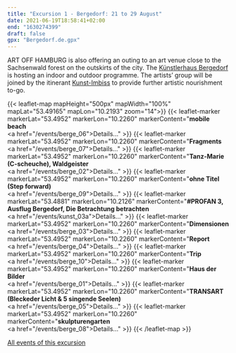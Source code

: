```yaml
---
title: "Excursion 1 - Bergedorf: 21 to 29 August"
date: 2021-06-19T18:58:41+02:00
end: "1630274399"
draft: false
gpx: "Bergedorf.de.gpx"
---
```


ART OFF HAMBURG is also offering an outing to an art venue close to the Sachsenwald forest on the outskirts of the city. The [Künstlerhaus Bergedorf](/places/k_nstler_innenhaus_bergedorf/) is hosting an indoor and outdoor programme. The 
artists’ group will be joined by the itinerant [Kunst-Imbiss](/places/kunst-imbiss/) to provide further artistic nourishment to-go.

{{< leaflet-map mapHeight="500px" mapWidth="100%" mapLat="53.49165" mapLon="10.2193" zoom="14">}}
    {{< leaflet-marker markerLat="53.4952" markerLon="10.2260" markerContent="<b>mobile beach</b><br><a href=\"/events/berge_06\">Details...</a>" >}}
    {{< leaflet-marker markerLat="53.4952" markerLon="10.2260" markerContent="<b>Fragments</b><br><a href=\"/events/berge_07\">Details...</a>" >}}
    {{< leaflet-marker markerLat="53.4952" markerLon="10.2260" markerContent="<b>Tanz-Marie (C-scheuche), Waldgeister</b><br><a href=\"/events/berge_02\">Details...</a>" >}}
    {{< leaflet-marker markerLat="53.4952" markerLon="10.2260" markerContent="<b>ohne Titel (Step forward)</b><br><a href=\"/events/berge_09\">Details...</a>" >}}
    {{< leaflet-marker markerLat="53.4881" markerLon="10.2126" markerContent="<b>#PROFAN 3,  Ausflug Bergedorf,  Die Betrachtung betrachten</b><br><a href=\"/events/kunst_03a\">Details...</a>" >}}
    {{< leaflet-marker markerLat="53.4952" markerLon="10.2260" markerContent="<b>Dimensionen</b><br><a href=\"/events/berge_03\">Details...</a>" >}}
    {{< leaflet-marker markerLat="53.4952" markerLon="10.2260" markerContent="<b>Report</b><br><a href=\"/events/berge_04\">Details...</a>" >}}
    {{< leaflet-marker markerLat="53.4952" markerLon="10.2260" markerContent="<b>Trip</b><br><a href=\"/events/berge_10\">Details...</a>" >}}
    {{< leaflet-marker markerLat="53.4952" markerLon="10.2260" markerContent="<b>Haus der Bilder</b><br><a href=\"/events/berge_01\">Details...</a>" >}}
    {{< leaflet-marker markerLat="53.4952" markerLon="10.2260" markerContent="<b>TRANSART (Bleckeder Licht & 5 singende Seelen)</b><br><a href=\"/events/berge_05\">Details...</a>" >}}
    {{< leaflet-marker markerLat="53.4952" markerLon="10.2260" markerContent="<b>skulpturengarten</b><br><a href=\"/events/berge_08\">Details...</a>" >}}
{{< /leaflet-map >}}

<!--more-->

[All events of this excursion](/walks/bergedorf/)
